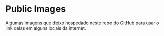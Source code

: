# Public Images

Algumas imagens que deixo hospedado neste repo do GitHub para usar o link delas em alguns locais da internet.
